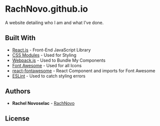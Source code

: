# RachNovo.github.io

A website detailing who I am and what I've done.

## Built With

* [React.js](https://reactjs.org/) - Front-End JavaScript Library
* [CSS Modules](https://css-tricks.com/css-modules-part-1-need/) - Used for Styling
* [Webpack.js](https://webpack.js.org/concepts/) - Used to Bundle My Components
* [Font Awesome](https://fontawesome.com/) - Used for all Icons
* [react-fontawesome](https://github.com/FortAwesome/react-fontawesome) - React Component and imports for Font Awesome
* [ESLint](https://eslint.org/) - Used to catch styling errors

## Authors

* **Rachel Novoselac** - [RachNovo](https://github.com/RachNovo)

## License


